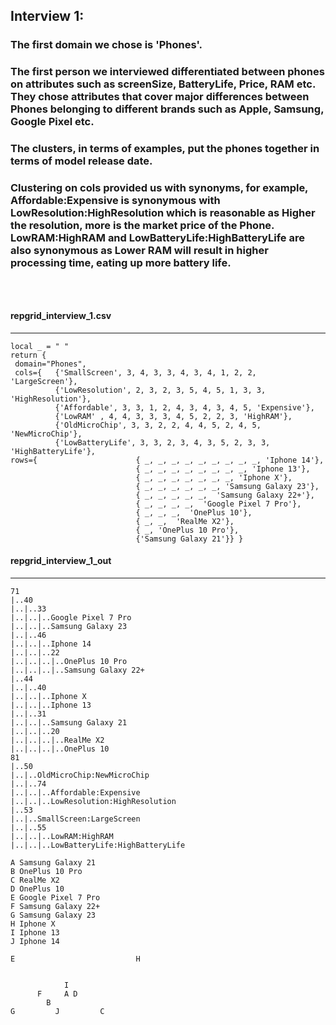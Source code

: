 ## Interview 1:
### The first domain we chose is 'Phones'.
### The first person we interviewed differentiated between phones on attributes such as screenSize, BatteryLife, Price, RAM etc. They chose attributes that cover major differences between Phones belonging to different brands such as Apple, Samsung, Google Pixel etc. 

### The clusters, in terms of examples, put the phones together in terms of model release date.

### Clustering on cols provided us with synonyms, for example, Affordable:Expensive is synonymous with LowResolution:HighResolution which is reasonable as Higher the resolution, more is the market price of the Phone. LowRAM:HighRAM and LowBatteryLife:HighBatteryLife are also synonymous as Lower RAM will result in higher processing time, eating up more battery life.

## 
&nbsp;&nbsp;


#### repgrid_interview_1.csv
*****

```
local _ = " "
return {
 domain="Phones",
 cols={   {'SmallScreen', 3, 4, 3, 3, 4, 3, 4, 1, 2, 2, 'LargeScreen'},
          {'LowResolution', 2, 3, 2, 3, 5, 4, 5, 1, 3, 3, 'HighResolution'},
          {'Affordable', 3, 3, 1, 2, 4, 3, 4, 3, 4, 5, 'Expensive'},
          {'LowRAM' , 4, 4, 3, 3, 3, 4, 5, 2, 2, 3, 'HighRAM'},
          {'OldMicroChip', 3, 3, 2, 2, 4, 4, 5, 2, 4, 5, 'NewMicroChip'},
          {'LowBatteryLife', 3, 3, 2, 3, 4, 3, 5, 2, 3, 3, 'HighBatteryLife'},
rows={                      { _, _, _, _, _, _, _, _, _, 'Iphone 14'},
                            { _, _, _, _, _, _, _, _, 'Iphone 13'},
                            { _, _, _, _, _, _, _, 'Iphone X'},
                            { _, _, _, _, _, _, 'Samsung Galaxy 23'},
                            { _, _, _, _, _,  'Samsung Galaxy 22+'},
                            { _, _, _, _,  'Google Pixel 7 Pro'},
                            { _, _, _,  'OnePlus 10'},
                            { _, _,  'RealMe X2'},
                            { _, 'OnePlus 10 Pro'},
                            {'Samsung Galaxy 21'}} }

```

#### repgrid_interview_1_out
*****
```
71
|..40
|..|..33
|..|..|..Google Pixel 7 Pro
|..|..|..Samsung Galaxy 23
|..|..46
|..|..|..Iphone 14
|..|..|..22
|..|..|..|..OnePlus 10 Pro
|..|..|..|..Samsung Galaxy 22+
|..44
|..|..40
|..|..|..Iphone X
|..|..|..Iphone 13
|..|..31
|..|..|..Samsung Galaxy 21
|..|..|..20
|..|..|..|..RealMe X2
|..|..|..|..OnePlus 10
81
|..50
|..|..OldMicroChip:NewMicroChip
|..|..74
|..|..|..Affordable:Expensive
|..|..|..LowResolution:HighResolution
|..53
|..|..SmallScreen:LargeScreen
|..|..55
|..|..|..LowRAM:HighRAM
|..|..|..LowBatteryLife:HighBatteryLife

A Samsung Galaxy 21
B OnePlus 10 Pro
C RealMe X2
D OnePlus 10
E Google Pixel 7 Pro
F Samsung Galaxy 22+
G Samsung Galaxy 23
H Iphone X
I Iphone 13
J Iphone 14

E                           H          
                                       
                                       
            I                          
      F     A D                        
        B                              
G         J         C  
```
